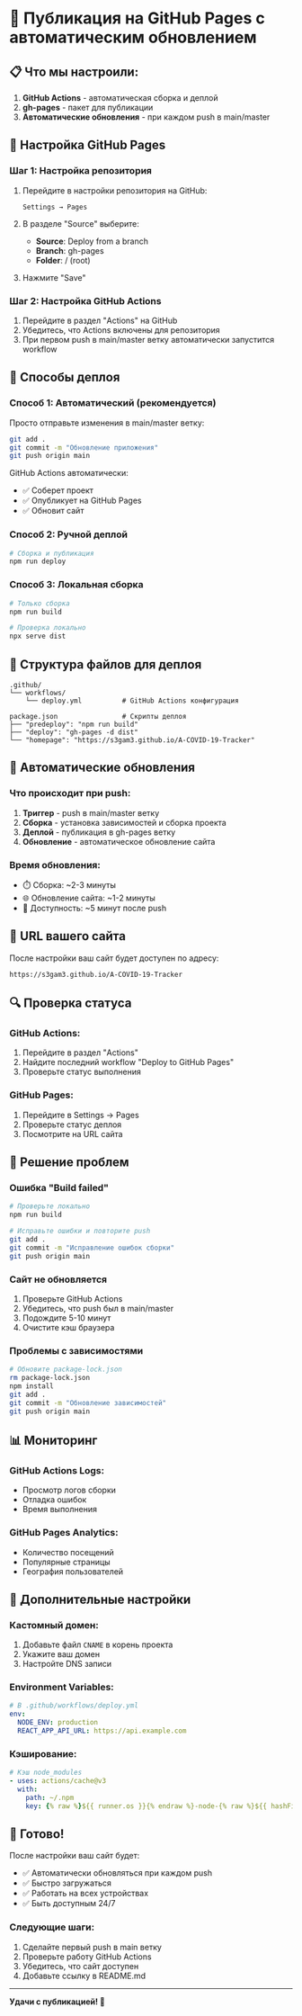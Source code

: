 # 🚀 Публикация на GitHub Pages с автоматическим обновлением

## 📋 Что мы настроили:

1. **GitHub Actions** - автоматическая сборка и деплой
2. **gh-pages** - пакет для публикации
3. **Автоматические обновления** - при каждом push в main/master

## 🔧 Настройка GitHub Pages

### Шаг 1: Настройка репозитория

1. Перейдите в настройки репозитория на GitHub:
   ```
   Settings → Pages
   ```

2. В разделе "Source" выберите:
   - **Source**: Deploy from a branch
   - **Branch**: gh-pages
   - **Folder**: / (root)

3. Нажмите "Save"

### Шаг 2: Настройка GitHub Actions

1. Перейдите в раздел "Actions" на GitHub
2. Убедитесь, что Actions включены для репозитория
3. При первом push в main/master ветку автоматически запустится workflow

## 🚀 Способы деплоя

### Способ 1: Автоматический (рекомендуется)

Просто отправьте изменения в main/master ветку:

```bash
git add .
git commit -m "Обновление приложения"
git push origin main
```

GitHub Actions автоматически:
- ✅ Соберет проект
- ✅ Опубликует на GitHub Pages
- ✅ Обновит сайт

### Способ 2: Ручной деплой

```bash
# Сборка и публикация
npm run deploy
```

### Способ 3: Локальная сборка

```bash
# Только сборка
npm run build

# Проверка локально
npx serve dist
```

## 📁 Структура файлов для деплоя

```
.github/
└── workflows/
    └── deploy.yml          # GitHub Actions конфигурация

package.json                # Скрипты деплоя
├── "predeploy": "npm run build"
├── "deploy": "gh-pages -d dist"
└── "homepage": "https://s3gam3.github.io/A-COVID-19-Tracker"
```

## 🔄 Автоматические обновления

### Что происходит при push:

1. **Триггер** - push в main/master ветку
2. **Сборка** - установка зависимостей и сборка проекта
3. **Деплой** - публикация в gh-pages ветку
4. **Обновление** - автоматическое обновление сайта

### Время обновления:
- ⏱️ Сборка: ~2-3 минуты
- 🌐 Обновление сайта: ~1-2 минуты
- 📱 Доступность: ~5 минут после push

## 🎯 URL вашего сайта

После настройки ваш сайт будет доступен по адресу:
```
https://s3gam3.github.io/A-COVID-19-Tracker
```

## 🔍 Проверка статуса

### GitHub Actions:
1. Перейдите в раздел "Actions"
2. Найдите последний workflow "Deploy to GitHub Pages"
3. Проверьте статус выполнения

### GitHub Pages:
1. Перейдите в Settings → Pages
2. Проверьте статус деплоя
3. Посмотрите на URL сайта

## 🐛 Решение проблем

### Ошибка "Build failed"
```bash
# Проверьте локально
npm run build

# Исправьте ошибки и повторите push
git add .
git commit -m "Исправление ошибок сборки"
git push origin main
```

### Сайт не обновляется
1. Проверьте GitHub Actions
2. Убедитесь, что push был в main/master
3. Подождите 5-10 минут
4. Очистите кэш браузера

### Проблемы с зависимостями
```bash
# Обновите package-lock.json
rm package-lock.json
npm install
git add .
git commit -m "Обновление зависимостей"
git push origin main
```

## 📊 Мониторинг

### GitHub Actions Logs:
- Просмотр логов сборки
- Отладка ошибок
- Время выполнения

### GitHub Pages Analytics:
- Количество посещений
- Популярные страницы
- География пользователей

## 🔧 Дополнительные настройки

### Кастомный домен:
1. Добавьте файл `CNAME` в корень проекта
2. Укажите ваш домен
3. Настройте DNS записи

### Environment Variables:
```yaml
# В .github/workflows/deploy.yml
env:
  NODE_ENV: production
  REACT_APP_API_URL: https://api.example.com
```

### Кэширование:
```yaml
# Кэш node_modules
- uses: actions/cache@v3
  with:
    path: ~/.npm
    key: {% raw %}${{ runner.os }}{% endraw %}-node-{% raw %}${{ hashFiles('**/package-lock.json') }}{% endraw %}
```

## 🎉 Готово!

После настройки ваш сайт будет:
- ✅ Автоматически обновляться при каждом push
- ✅ Быстро загружаться
- ✅ Работать на всех устройствах
- ✅ Быть доступным 24/7

### Следующие шаги:
1. Сделайте первый push в main ветку
2. Проверьте работу GitHub Actions
3. Убедитесь, что сайт доступен
4. Добавьте ссылку в README.md

---

**Удачи с публикацией! 🚀** 